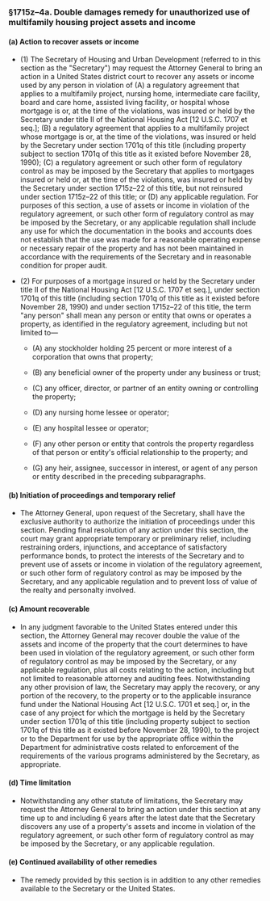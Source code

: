 ### §1715z–4a. Double damages remedy for unauthorized use of multifamily housing project assets and income
#### (a) Action to recover assets or income
* (1) The Secretary of Housing and Urban Development (referred to in this section as the "Secretary") may request the Attorney General to bring an action in a United States district court to recover any assets or income used by any person in violation of (A) a regulatory agreement that applies to a multifamily project, nursing home, intermediate care facility, board and care home, assisted living facility, or hospital whose mortgage is or, at the time of the violations, was insured or held by the Secretary under title II of the National Housing Act [12 U.S.C. 1707 et seq.]; (B) a regulatory agreement that applies to a multifamily project whose mortgage is or, at the time of the violations, was insured or held by the Secretary under section 1701q of this title (including property subject to section 1701q of this title as it existed before November 28, 1990); (C) a regulatory agreement or such other form of regulatory control as may be imposed by the Secretary that applies to mortgages insured or held or, at the time of the violations, was insured or held by the Secretary under section 1715z–22 of this title, but not reinsured under section 1715z–22 of this title; or (D) any applicable regulation. For purposes of this section, a use of assets or income in violation of the regulatory agreement, or such other form of regulatory control as may be imposed by the Secretary, or any applicable regulation shall include any use for which the documentation in the books and accounts does not establish that the use was made for a reasonable operating expense or necessary repair of the property and has not been maintained in accordance with the requirements of the Secretary and in reasonable condition for proper audit.

* (2) For purposes of a mortgage insured or held by the Secretary under title II of the National Housing Act [12 U.S.C. 1707 et seq.], under section 1701q of this title (including section 1701q of this title as it existed before November 28, 1990) and under section 1715z–22 of this title, the term "any person" shall mean any person or entity that owns or operates a property, as identified in the regulatory agreement, including but not limited to—

  * (A) any stockholder holding 25 percent or more interest of a corporation that owns that property;

  * (B) any beneficial owner of the property under any business or trust;

  * (C) any officer, director, or partner of an entity owning or controlling the property;

  * (D) any nursing home lessee or operator;

  * (E) any hospital lessee or operator;

  * (F) any other person or entity that controls the property regardless of that person or entity's official relationship to the property; and

  * (G) any heir, assignee, successor in interest, or agent of any person or entity described in the preceding subparagraphs.

#### (b) Initiation of proceedings and temporary relief
* The Attorney General, upon request of the Secretary, shall have the exclusive authority to authorize the initiation of proceedings under this section. Pending final resolution of any action under this section, the court may grant appropriate temporary or preliminary relief, including restraining orders, injunctions, and acceptance of satisfactory performance bonds, to protect the interests of the Secretary and to prevent use of assets or income in violation of the regulatory agreement, or such other form of regulatory control as may be imposed by the Secretary, and any applicable regulation and to prevent loss of value of the realty and personalty involved.

#### (c) Amount recoverable
* In any judgment favorable to the United States entered under this section, the Attorney General may recover double the value of the assets and income of the property that the court determines to have been used in violation of the regulatory agreement, or such other form of regulatory control as may be imposed by the Secretary, or any applicable regulation, plus all costs relating to the action, including but not limited to reasonable attorney and auditing fees. Notwithstanding any other provision of law, the Secretary may apply the recovery, or any portion of the recovery, to the property or to the applicable insurance fund under the National Housing Act [12 U.S.C. 1701 et seq.] or, in the case of any project for which the mortgage is held by the Secretary under section 1701q of this title (including property subject to section 1701q of this title as it existed before November 28, 1990), to the project or to the Department for use by the appropriate office within the Department for administrative costs related to enforcement of the requirements of the various programs administered by the Secretary, as appropriate.

#### (d) Time limitation
* Notwithstanding any other statute of limitations, the Secretary may request the Attorney General to bring an action under this section at any time up to and including 6 years after the latest date that the Secretary discovers any use of a property's assets and income in violation of the regulatory agreement, or such other form of regulatory control as may be imposed by the Secretary, or any applicable regulation.

#### (e) Continued availability of other remedies
* The remedy provided by this section is in addition to any other remedies available to the Secretary or the United States.